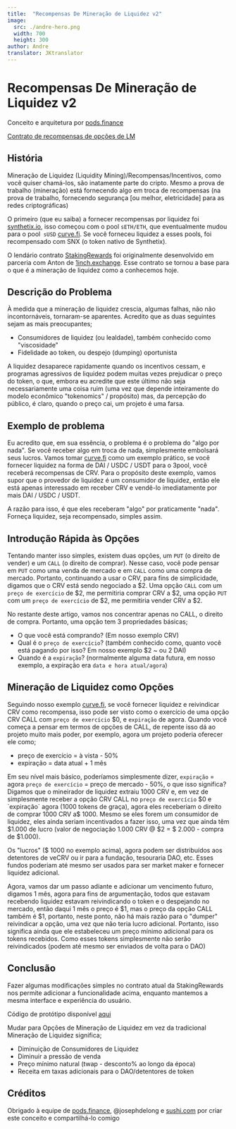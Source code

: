 ```yaml
---
title:  "Recompensas De Mineração de Liquidez v2"
image:
  src: ./andre-hero.png
  width: 700
  height: 300
author: Andre
translator: JKtranslator
---
```


# Recompensas De Mineração de Liquidez v2

Conceito e arquitetura por [pods.finance](https://www.pods.finance/)

[Contrato de recompensas de opções de LM](https://twitter.com/AndreCronjeTech/status/1426580528510251008)

## **História**

Mineração de Liquidez (Liquidity Mining)/Recompensas/Incentivos, como você quiser chamá-los, são inatamente parte do cripto. Mesmo a prova de trabalho (mineração) está fornecendo algo em troca de recompensas (na prova de trabalho, fornecendo segurança [ou melhor, eletricidade] para as redes criptográficas)

O primeiro (que eu saiba) a fornecer recompensas por liquidez foi [synthetix.io](https://synthetix.io/), isso começou com o pool `sETH/ETH`, que eventualmente mudou para o pool` sUSD` [curve.fi](https://curve.fi/). Se você forneceu liquidez a esses pools, foi recompensado com SNX (o token nativo de Synthetix).

O lendário contrato [StakingRewards](https://github.com/Synthetixio/synthetix/blob/develop/contracts/StakingRewards.sol) foi originalmente desenvolvido em parceria com Anton de [1inch.exchange](https://1inch.exchange/). Esse contrato se tornou a base para o que é a mineração de liquidez como a conhecemos hoje.

## **Descrição do Problema**

À medida que a mineração de liquidez crescia, algumas falhas, não não incontornáveis, tornaram-se aparentes. Acredito que as duas seguintes sejam as mais preocupantes;

- Consumidores de liquidez (ou lealdade), também conhecido como "viscosidade"
- Fidelidade ao token, ou despejo (dumping) oportunista

A liquidez desaparece rapidamente quando os incentivos cessam, e programas agressivos de liquidez podem muitas vezes prejudicar o preço do token, o que, embora eu acredite que este último não seja necessariamente uma coisa ruim (uma vez que depende inteiramente do modelo econômico "tokenomics" / propósito) mas, da percepção do público, é claro, quando o preço cai, um projeto é uma farsa.

## **Exemplo de problema**

Eu acredito que, em sua essência, o problema é o problema do "algo por nada". Se você receber algo em troca de nada, simplesmente embolsará seus lucros. Vamos tomar [curve.fi](https://curve.fi/) como um exemplo prático, se você fornecer liquidez na forma de DAI / USDC / USDT para o 3pool, você receberá recompensas de CRV. Para o propósito deste exemplo, vamos supor que o provedor de liquidez é um consumidor de liquidez, então ele está apenas interessado em receber CRV e vendê-lo imediatamente por mais DAI / USDC / USDT.

A razão para isso, é que eles receberam "algo" por praticamente "nada". Forneça liquidez, seja recompensado, simples assim.

## **Introdução Rápida às Opções**

Tentando manter isso simples, existem duas opções, um `PUT` (o direito de vender) e um `CALL` (o direito de comprar). Nesse caso, você pode pensar em `PUT` como uma venda de mercado e em `CALL` como uma compra de mercado. Portanto, continuando a usar o CRV, para fins de simplicidade, digamos que o CRV está sendo negociado a $2. Uma opção `CALL` com um `preço de exercício` de $2, me permitiria comprar CRV a $2, uma opção `PUT` com um `preço de exercício` de $2, me permitiria vender CRV a $2.

No restante deste artigo, vamos nos concentrar apenas no CALL, o direito de compra. Portanto, uma opção tem 3 propriedades básicas;

- O que você está comprando? (Em nosso exemplo CRV)
- Qual é o `preço de exercício`? (também conhecido como, quanto você está pagando por isso? Em nosso exemplo $2 ~ ou 2 DAI)
- Quando é a `expiração`? (normalmente alguma data futura, em nosso exemplo, a expiração era `data e hora atual/agora`)

## **Mineração de Liquidez como Opções**

Seguindo nosso exemplo [curve.fi](https://curve.fi/), se você fornecer liquidez e reivindicar CRV como recompensa, isso pode ser visto como o exercício de uma opção CRV CALL com `preço de exercício` $0, e `expiração` de agora. Quando você começa a pensar em termos de opções de CALL, de repente isso dá ao projeto muito mais poder, por exemplo, agora um projeto poderia oferecer ele como;

- preço de exercício = à vista - 50%
- expiração = data atual + 1 mês

Em seu nível mais básico, poderíamos simplesmente dizer, `expiração` = agora `preço de exercício` = preço de mercado - 50%, o que isso significa? Digamos que o mineirador de liquidez extraiu 1000 CRV e, em vez de simplesmente receber a opção CRV CALL no `preço de exercício` $0 e `expiração` agora (1000 tokens de graça), agora eles receberiam o direito de comprar 1000 CRV a$ 1000. Mesmo se eles forem um consumidor de liquidez, eles ainda seriam incentivados a fazer isso, uma vez que ainda têm $1.000 de lucro (valor de negociação 1.000 CRV @ $2 = $ 2.000 - compra de $1.000).

Os "lucros" ($ 1000 no exemplo acima), agora podem ser distribuídos aos detentores de veCRV ou ir para a fundação, tesouraria DAO, etc. Esses fundos poderiam até mesmo ser usados para ser market maker e fornecer liquidez adicional.

Agora, vamos dar um passo adiante e adicionar um vencimento futuro, digamos 1 mês, agora para fins de argumentação, todos que estavam recebendo liquidez estavam reivindicando o token e o despejando no mercado, então daqui 1 mês o preço é $1, mas o preço da opção CALL também é $1, portanto, neste ponto, não há mais razão para o "dumper" reivindicar a opção, uma vez que não teria lucro adicional. Portanto, isso significa ainda que ele estabeleceu um preço mínimo adicional para os tokens recebidos. Como esses tokens simplesmente não serão reivindicados (podem até mesmo ser enviados de volta para o DAO)

## **Conclusão**

Fazer algumas modificações simples no contrato atual da StakingRewards nos permite adicionar a funcionalidade acima, enquanto mantemos a mesma interface e experiência do usuário.

Código de protótipo disponível [aqui](https://gist.github.com/andrecronje/6c3da8b294488001adeda528f70bc301)

Mudar para Opções de Mineração de Liquidez em vez da tradicional Mineração de Liquidez significa;

- Diminuição de Consumidores de Liquidez
- Diminuir a pressão de venda
- Preço mínimo natural (twap - desconto% ao longo da época)
- Receita em taxas adicionais para o DAO/detentores de token

## **Créditos**

Obrigado à equipe de [pods.finance](https://www.pods.finance/), @josephdelong e [sushi.com](https://sushi.com/) por criar este conceito e compartilhá-lo comigo
